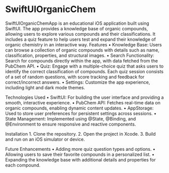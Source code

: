 # SwiftUIOrganicChem
SwiftUIOrganicChemApp is an educational iOS application built using SwiftUI. The app provides a knowledge base of organic compounds, allowing users to explore various compounds and their classifications. It includes a quiz feature to help users test and expand their knowledge of organic chemistry in an interactive way.
Features
	•	Knowledge Base: Users can browse a collection of organic compounds with details such as name, classification, properties, and structural images.
	•	Search Functionality: Search for compounds directly within the app, with data fetched from the PubChem API.
	•	Quiz: Engage with a multiple-choice quiz that asks users to identify the correct classification of compounds. Each quiz session consists of a set of random questions, with score tracking and feedback for correct/incorrect answers.
	•	Settings: Customize the app experience, including light and dark mode themes.

Technologies Used
	•	SwiftUI: For building the user interface and providing a smooth, interactive experience.
	•	PubChem API: Fetches real-time data on organic compounds, enabling dynamic content updates.
	•	AppStorage: Used to store user preferences for persistent settings across sessions.
	•	State Management: Implemented using @State, @Binding, and @Environment to ensure responsive and reactive components.

Installation
	1.	Clone the repository.
	2.	Open the project in Xcode.
	3.	Build and run on an iOS simulator or device.

Future Enhancements
	•	Adding more quiz question types and options.
	•	Allowing users to save their favorite compounds in a personalized list.
	•	Expanding the knowledge base with additional details and properties for each compound.

